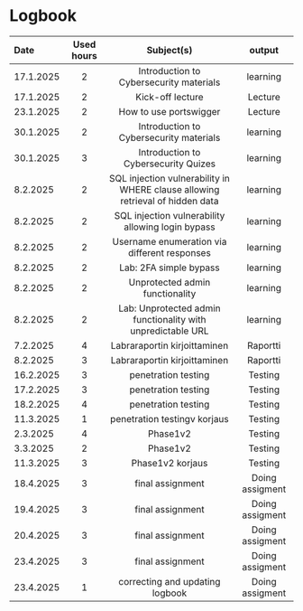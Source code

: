 # Logbook



| Date       | Used hours            | Subject(s)         |  output        
| :---       |     :---:             |     :---:          |     :---:      
| 17.1.2025  | 2 | Introduction to Cybersecurity materials | learning  |                
| 17.1.2025 | 2 | Kick-off lecture  | Lecture   |                
| 23.1.2025 | 2 |  How to use portswigger |  Lecture |    
| 30.1.2025  | 2 | Introduction to Cybersecurity materials | learning  |
| 30.1.2025 | 3 |  Introduction to Cybersecurity Quizes | learning  |     
| 8.2.2025 | 2 | SQL injection vulnerability in WHERE clause allowing retrieval of hidden data  | learning  |
| 8.2.2025 | 2 | SQL injection vulnerability allowing login bypass  | learning  |
| 8.2.2025 | 2 | Username enumeration via different responses  | learning  |
| 8.2.2025 | 2 | Lab: 2FA simple bypass  | learning  |
| 8.2.2025 | 2 | Unprotected admin functionality  | learning  |
| 8.2.2025 | 2 | Lab: Unprotected admin functionality with unpredictable URL  | learning  |
| 7.2.2025 | 4 | Labraraportin kirjoittaminen  | Raportti  |
| 8.2.2025 | 3 | Labraraportin kirjoittaminen  | Raportti  |
| 16.2.2025 | 3 | penetration testing  | Testing  |
| 17.2.2025 | 3 | penetration testing  | Testing  |
| 18.2.2025 | 4 | penetration testing  | Testing  |
| 11.3.2025 | 1 | penetration testingv korjaus  | Testing  |
| 2.3.2025 | 4 | Phase1v2  | Testing  |
| 3.3.2025 | 2 | Phase1v2  | Testing  |
| 11.3.2025 | 3 | Phase1v2 korjaus  | Testing  |
| 18.4.2025 | 3 | final assignment  | Doing assigment  |
| 19.4.2025 | 3 | final assignment  | Doing assigment  |
| 20.4.2025 | 3 | final assignment  | Doing assigment  |
| 23.4.2025 | 3 | final assignment  | Doing assigment  |
| 23.4.2025 | 1 | correcting and updating logbook  | Doing assigment  |
